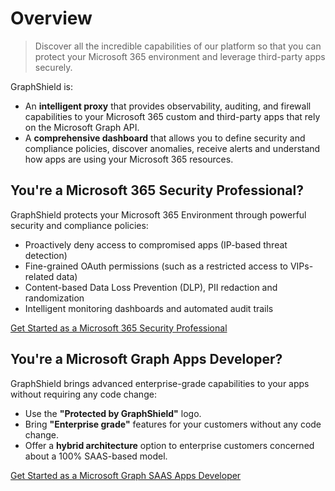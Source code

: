 # Overview
> Discover all the incredible capabilities of our platform so that you can protect your Microsoft 365 environment and leverage third-party apps securely.

GraphShield is:
- An **intelligent proxy** that provides observability, auditing, and firewall capabilities to your Microsoft 365 custom and third-party apps that rely on the Microsoft Graph API.
- A **comprehensive dashboard** that allows you to define security and compliance policies, discover anomalies, receive alerts and understand how apps are using your Microsoft 365 resources.

## You're a Microsoft 365 Security Professional?
GraphShield protects your Microsoft 365 Environment through powerful security and compliance policies:
- Proactively deny access to compromised apps (IP-based threat detection)
- Fine-grained OAuth permissions (such as a restricted access to VIPs-related data)
- Content-based Data Loss Prevention (DLP), PII redaction and randomization
- Intelligent monitoring dashboards and automated audit trails

[Get Started as a Microsoft 365 Security Professional](/policies)

## You're a Microsoft Graph Apps Developer?
GraphShield brings advanced enterprise-grade capabilities to your apps without requiring any code change:
- Use the **"Protected by GraphShield"** logo.
- Bring **"Enterprise grade"** features for your customers without any code change.
- Offer a **hybrid architecture** option to enterprise customers concerned about a 100% SAAS-based model.

[Get Started as a Microsoft Graph SAAS Apps Developer](/integration)
